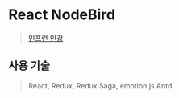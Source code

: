 # React NodeBird
> [인프런 인강](https://www.inflearn.com/course/%EB%85%B8%EB%93%9C%EB%B2%84%EB%93%9C-%EB%A6%AC%EC%95%A1%ED%8A%B8-%EB%A6%AC%EB%89%B4%EC%96%BC)


## 사용 기술
> React, Redux, Redux Saga, emotion.js Antd
